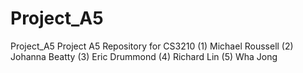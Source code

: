 # Project_A5
Project_A5
Project A5 Repository for CS3210 (1) Michael Roussell (2) Johanna Beatty (3) Eric Drummond (4) Richard Lin (5) Wha Jong
